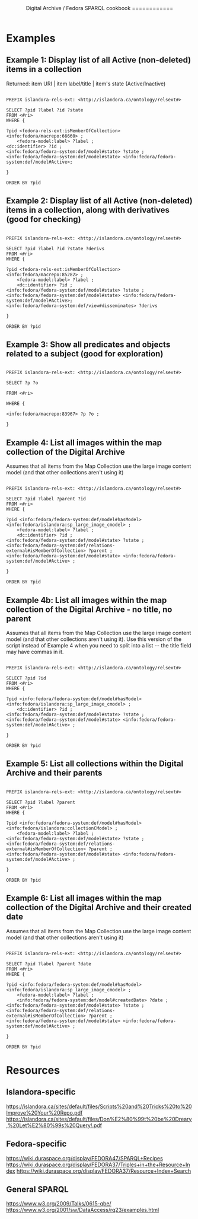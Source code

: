 <header>
Digital Archive / Fedora SPARQL cookbook
============
</header>
<main>

# Examples 
## Example 1: Display list of all Active (non-deleted) items in a collection
Returned: item URI | item label/title | item's state (Active/Inactive) 

```sparql

PREFIX islandora-rels-ext: <http://islandora.ca/ontology/relsext#>

SELECT ?pid ?label ?id ?state
FROM <#ri>
WHERE {

?pid <fedora-rels-ext:isMemberOfCollection> <info:fedora/macrepo:66660> ;
	<fedora-model:label> ?label ;
<dc:identifier> ?id ;
<info:fedora/fedora-system:def/model#state> ?state ;
<info:fedora/fedora-system:def/model#state> <info:fedora/fedora-system:def/model#Active>;

}

ORDER BY ?pid
```

## Example 2: Display list of all Active (non-deleted) items in a collection, along with derivatives (good for checking)
```sparql

PREFIX islandora-rels-ext: <http://islandora.ca/ontology/relsext#>

SELECT ?pid ?label ?id ?state ?derivs
FROM <#ri>
WHERE {

?pid <fedora-rels-ext:isMemberOfCollection> <info:fedora/macrepo:85282> ;
	<fedora-model:label> ?label ;
	<dc:identifier> ?id ;
<info:fedora/fedora-system:def/model#state> ?state ;
<info:fedora/fedora-system:def/model#state> <info:fedora/fedora-system:def/model#Active>;
<info:fedora/fedora-system:def/view#disseminates> ?derivs

}

ORDER BY ?pid
```



## Example 3: Show all predicates and objects related to a subject (good for exploration) 

```sparql

PREFIX islandora-rels-ext: <http://islandora.ca/ontology/relsext#>

SELECT ?p ?o

FROM <#ri>

WHERE {

<info:fedora/macrepo:83967> ?p ?o ; 

}
```
## Example 4: List all images within the map collection of the Digital Archive
Assumes that all items from the Map Collection use the large image content model (and that other collections aren't using it)

```sparql

PREFIX islandora-rels-ext: <http://islandora.ca/ontology/relsext#>

SELECT ?pid ?label ?parent ?id
FROM <#ri>
WHERE {

?pid <info:fedora/fedora-system:def/model#hasModel> <info:fedora/islandora:sp_large_image_cmodel> ;
    <fedora-model:label> ?label ;
    <dc:identifier> ?id ;
<info:fedora/fedora-system:def/model#state> ?state ;
<info:fedora/fedora-system:def/relations-external#isMemberOfCollection> ?parent ;
<info:fedora/fedora-system:def/model#state> <info:fedora/fedora-system:def/model#Active> ;

}

ORDER BY ?pid
```
## Example 4b: List all images within the map collection of the Digital Archive - no title, no parent
Assumes that all items from the Map Collection use the large image content model (and that other collections aren't using it). Use this version of the script instead of Example 4 when you need to split into a list -- the title field may have commas in it.

```sparql

PREFIX islandora-rels-ext: <http://islandora.ca/ontology/relsext#>

SELECT ?pid ?id
FROM <#ri>
WHERE {

?pid <info:fedora/fedora-system:def/model#hasModel> <info:fedora/islandora:sp_large_image_cmodel> ;
    <dc:identifier> ?id ;
<info:fedora/fedora-system:def/model#state> ?state ;
<info:fedora/fedora-system:def/model#state> <info:fedora/fedora-system:def/model#Active> ;

}

ORDER BY ?pid
```


## Example 5: List all collections within the Digital Archive and their parents

```sparql

PREFIX islandora-rels-ext: <http://islandora.ca/ontology/relsext#>

SELECT ?pid ?label ?parent
FROM <#ri>
WHERE {

?pid <info:fedora/fedora-system:def/model#hasModel> <info:fedora/islandora:collectionCModel> ;
    <fedora-model:label> ?label ;
<info:fedora/fedora-system:def/model#state> ?state ;
<info:fedora/fedora-system:def/relations-external#isMemberOfCollection> ?parent ;
<info:fedora/fedora-system:def/model#state> <info:fedora/fedora-system:def/model#Active> ;

}

ORDER BY ?pid
```
## Example 6: List all images within the map collection of the Digital Archive and their created date
Assumes that all items from the Map Collection use the large image content model (and that other collections aren't using it)

```sparql

PREFIX islandora-rels-ext: <http://islandora.ca/ontology/relsext#>

SELECT ?pid ?label ?parent ?date
FROM <#ri>
WHERE {

?pid <info:fedora/fedora-system:def/model#hasModel> <info:fedora/islandora:sp_large_image_cmodel> ;
    <fedora-model:label> ?label ;
    <info:fedora/fedora-system:def/model#createdDate> ?date ;
<info:fedora/fedora-system:def/model#state> ?state ;
<info:fedora/fedora-system:def/relations-external#isMemberOfCollection> ?parent ;
<info:fedora/fedora-system:def/model#state> <info:fedora/fedora-system:def/model#Active> ;

}

ORDER BY ?pid
```


# Resources
## Islandora-specific
https://islandora.ca/sites/default/files/Scripts%20and%20Tricks%20to%20Improve%20Your%20Repo.pdf
https://islandora.ca/sites/default/files/Don%E2%80%99t%20be%20Dreary,%20Let%E2%80%99s%20Query!.pdf
## Fedora-specific
https://wiki.duraspace.org/display/FEDORA47/SPARQL+Recipes
https://wiki.duraspace.org/display/FEDORA37/Triples+in+the+Resource+Index
https://wiki.duraspace.org/display/FEDORA37/Resource+Index+Search
## General SPARQL
https://www.w3.org/2009/Talks/0615-qbe/
https://www.w3.org/2001/sw/DataAccess/rq23/examples.html

</main>

